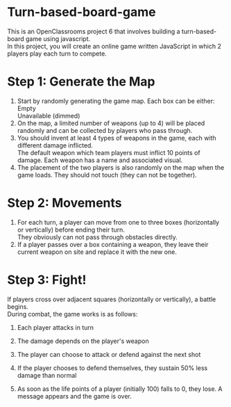 # Turn-based-board-game
This is an OpenClassrooms project 6 that involves building a turn-based-board game using javascript.<br>
In this project, you will create an online game written JavaScript in which 2 players play each turn to compete. 

# Step 1: Generate the Map
1. Start by randomly generating the game map. Each box can be either: <br>
Empty <br>
Unavailable (dimmed)<br>
2. On the map, a limited number of weapons (up to 4) will be placed randomly and can be collected by players who pass through.<br>
3. You should invent at least 4 types of weapons in the game, each with different damage inflicted.<br> 
The default weapon which team players must inflict 10 points of damage. Each weapon has a name and associated visual. <br>
4. The placement of the two players is also randomly on the map when the game loads. They should not touch (they can not be together).<br>

# Step 2: Movements
1. For each turn, a player can move from one to three boxes (horizontally or vertically) before ending their turn.<br>
   They obviously can not pass through obstacles directly.<br>
2. If a player passes over a box containing a weapon, they leave their current weapon on site and replace it with the new one. <br>

# Step 3: Fight!
If players cross over adjacent squares (horizontally or vertically), a battle begins. <br>
During combat, the game works is as follows: <br>

1. Each player attacks in turn <br>

2. The damage depends on the player's weapon <br>

3. The player can choose to attack or defend against the next shot <br>

4. If the player chooses to defend themselves, they sustain 50% less damage than normal <br>

5. As soon as the life points of a player (initially 100) falls to 0, they lose. A message appears and the game is over. <br>
